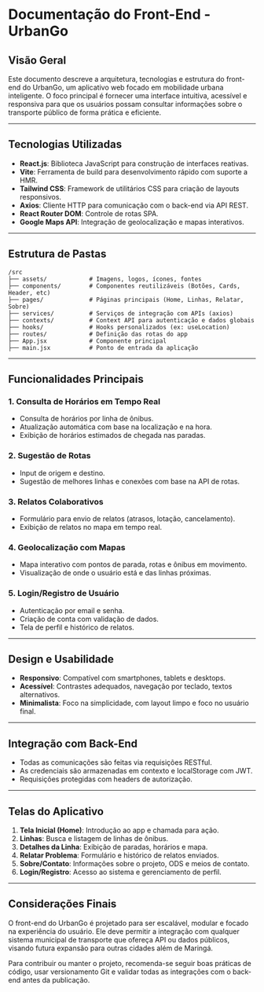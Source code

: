 # Documentação do Front-End - UrbanGo

## Visão Geral

Este documento descreve a arquitetura, tecnologias e estrutura do front-end do UrbanGo, um aplicativo web focado em mobilidade urbana inteligente. O foco principal é fornecer uma interface intuitiva, acessível e responsiva para que os usuários possam consultar informações sobre o transporte público de forma prática e eficiente.

---

## Tecnologias Utilizadas

* **React.js**: Biblioteca JavaScript para construção de interfaces reativas.
* **Vite**: Ferramenta de build para desenvolvimento rápido com suporte a HMR.
* **Tailwind CSS**: Framework de utilitários CSS para criação de layouts responsivos.
* **Axios**: Cliente HTTP para comunicação com o back-end via API REST.
* **React Router DOM**: Controle de rotas SPA.
* **Google Maps API**: Integração de geolocalização e mapas interativos.

---

## Estrutura de Pastas

```
/src
├── assets/            # Imagens, logos, ícones, fontes
├── components/        # Componentes reutilizáveis (Botões, Cards, Header, etc)
├── pages/             # Páginas principais (Home, Linhas, Relatar, Sobre)
├── services/          # Serviços de integração com APIs (axios)
├── contexts/          # Context API para autenticação e dados globais
├── hooks/             # Hooks personalizados (ex: useLocation)
├── routes/            # Definição das rotas do app
├── App.jsx            # Componente principal
├── main.jsx           # Ponto de entrada da aplicação
```

---

## Funcionalidades Principais

### 1. **Consulta de Horários em Tempo Real**

* Consulta de horários por linha de ônibus.
* Atualização automática com base na localização e na hora.
* Exibição de horários estimados de chegada nas paradas.

### 2. **Sugestão de Rotas**

* Input de origem e destino.
* Sugestão de melhores linhas e conexões com base na API de rotas.

### 3. **Relatos Colaborativos**

* Formulário para envio de relatos (atrasos, lotação, cancelamento).
* Exibição de relatos no mapa em tempo real.

### 4. **Geolocalização com Mapas**

* Mapa interativo com pontos de parada, rotas e ônibus em movimento.
* Visualização de onde o usuário está e das linhas próximas.

### 5. **Login/Registro de Usuário**

* Autenticação por email e senha.
* Criação de conta com validação de dados.
* Tela de perfil e histórico de relatos.

---

## Design e Usabilidade

* **Responsivo**: Compatível com smartphones, tablets e desktops.
* **Acessível**: Contrastes adequados, navegação por teclado, textos alternativos.
* **Minimalista**: Foco na simplicidade, com layout limpo e foco no usuário final.

---

## Integração com Back-End

* Todas as comunicações são feitas via requisições RESTful.
* As credenciais são armazenadas em contexto e localStorage com JWT.
* Requisições protegidas com headers de autorização.

---

## Telas do Aplicativo

1. **Tela Inicial (Home)**: Introdução ao app e chamada para ação.
2. **Linhas**: Busca e listagem de linhas de ônibus.
3. **Detalhes da Linha**: Exibição de paradas, horários e mapa.
4. **Relatar Problema**: Formulário e histórico de relatos enviados.
5. **Sobre/Contato**: Informações sobre o projeto, ODS e meios de contato.
6. **Login/Registro**: Acesso ao sistema e gerenciamento de perfil.

---

## Considerações Finais

O front-end do UrbanGo é projetado para ser escalável, modular e focado na experiência do usuário. Ele deve permitir a integração com qualquer sistema municipal de transporte que ofereça API ou dados públicos, visando futura expansão para outras cidades além de Maringá.

Para contribuir ou manter o projeto, recomenda-se seguir boas práticas de código, usar versionamento Git e validar todas as integrações com o back-end antes da publicação.
